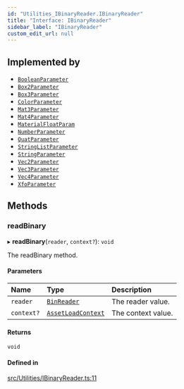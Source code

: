 ```yaml
---
id: "Utilities_IBinaryReader.IBinaryReader"
title: "Interface: IBinaryReader"
sidebar_label: "IBinaryReader"
custom_edit_url: null
---
```




## Implemented by

- [`BooleanParameter`](../SceneTree/Parameters/SceneTree_Parameters_BooleanParameter.BooleanParameter)
- [`Box2Parameter`](../SceneTree/Parameters/SceneTree_Parameters_Box2Parameter.Box2Parameter)
- [`Box3Parameter`](../SceneTree/Parameters/SceneTree_Parameters_Box3Parameter.Box3Parameter)
- [`ColorParameter`](../SceneTree/Parameters/SceneTree_Parameters_ColorParameter.ColorParameter)
- [`Mat3Parameter`](../SceneTree/Parameters/SceneTree_Parameters_Mat3Parameter.Mat3Parameter)
- [`Mat4Parameter`](../SceneTree/Parameters/SceneTree_Parameters_Mat4Parameter.Mat4Parameter)
- [`MaterialFloatParam`](../SceneTree/Parameters/SceneTree_Parameters_MaterialFloatParam.MaterialFloatParam)
- [`NumberParameter`](../SceneTree/Parameters/SceneTree_Parameters_NumberParameter.NumberParameter)
- [`QuatParameter`](../SceneTree/Parameters/SceneTree_Parameters_QuatParameter.QuatParameter)
- [`StringListParameter`](../SceneTree/Parameters/SceneTree_Parameters_StringListParameter.StringListParameter)
- [`StringParameter`](../SceneTree/Parameters/SceneTree_Parameters_StringParameter.StringParameter)
- [`Vec2Parameter`](../SceneTree/Parameters/SceneTree_Parameters_Vec2Parameter.Vec2Parameter)
- [`Vec3Parameter`](../SceneTree/Parameters/SceneTree_Parameters_Vec3Parameter.Vec3Parameter)
- [`Vec4Parameter`](../SceneTree/Parameters/SceneTree_Parameters_Vec4Parameter.Vec4Parameter)
- [`XfoParameter`](../SceneTree/Parameters/SceneTree_Parameters_XfoParameter.XfoParameter)

## Methods

### readBinary

▸ **readBinary**(`reader`, `context?`): `void`

The readBinary method.

#### Parameters

| Name | Type | Description |
| :------ | :------ | :------ |
| `reader` | [`BinReader`](../SceneTree/SceneTree_BinReader.BinReader) | The reader value. |
| `context?` | [`AssetLoadContext`](../SceneTree/SceneTree_AssetLoadContext.AssetLoadContext) | The context value. |

#### Returns

`void`

#### Defined in

[src/Utilities/IBinaryReader.ts:11](https://github.com/ZeaInc/zea-engine/blob/bfc726cd6/src/Utilities/IBinaryReader.ts#L11)


